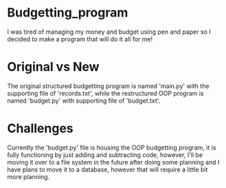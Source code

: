 # Budgetting_program

I was tired of managing my money and budget using pen and paper so I decided to make a program that will do it all for me!

# Original vs New

The original structured budgetting program is named 'main.py' with the supporting file of 'records.txt', while the restructured OOP program is named 'budget.py' with supporting file of 'budget.txt'.

# Challenges

Currently the 'budget.py' file is housing the OOP budgetting program, it is fully functioning by just adding and subtracting code, however, I'll be moving it over to a file system in the future after doing some planning and I have plans to move it to a database, however that will require a little bit more planning.
